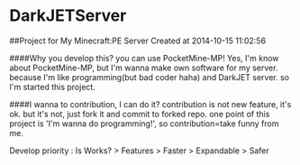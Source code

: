 DarkJETServer
=============

##Project for My Minecraft:PE Server
Created at 2014-10-15 11:02:56



####Why you develop this? you can use PocketMine-MP! 
Yes, I'm know about PocketMine-MP, but I'm wanna make own software for my server. because I'm like programming(but bad coder haha) and DarkJET server. so I'm started this project.

####I wanna to contribution, I can do it?
contribution is not new feature, it's ok. but it's not, just fork it and commit to forked repo. one point of this project is 'I'm wanna do programming!', so contribution=take funny from me.

Develop priority : Is Works? > Features > Faster > Expandable > Safer
